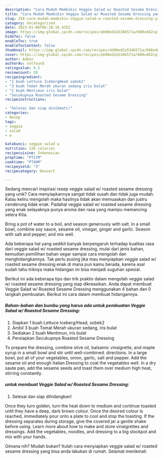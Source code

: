 ```yaml
---
description: "Cara Mudah Membikin Veggie Salad w/ Roasted Sesame Dressing yang Bisa Manjain Lidah"
title: "Cara Mudah Membikin Veggie Salad w/ Roasted Sesame Dressing yang Bisa Manjain Lidah"
slug: 258-cara-mudah-membikin-veggie-salad-w-roasted-sesame-dressing-yang-bisa-manjain-lidah
category: Uncategorized
date: 2023-01-06T06:18:19.435Z
image: https://img-global.cpcdn.com/recipes/eb98ed2a534b571a/680x482cq70/veggie-salad-w-roasted-sesame-dressing-foto-resep-utama.jpg
hideToc: false
enableToc: true
enableTocContent: false
thumbnail: https://img-global.cpcdn.com/recipes/eb98ed2a534b571a/680x482cq70/veggie-salad-w-roasted-sesame-dressing-foto-resep-utama.jpg
cover: https://img-global.cpcdn.com/recipes/eb98ed2a534b571a/680x482cq70/veggie-salad-w-roasted-sesame-dressing-foto-resep-utama.jpg
author: Admin
authorAv: notfound
ratingvalue: 4.5
reviewcount: 20
recipeingredient:
- "1 buah Lettuce IcebergHead sobek2"
- "3 buah Tomat Merah ukuran sedang iris bulat"
- "2 buah Mentimun iris bulat"
- "Secukupnya Roasted Sesame Dressing"
recipeinstructions:

- "Selesai dan siap dinikmati!"
categories:
- Resep
tags:
- veggie
- salad
- w

katakunci: veggie salad w 
nutrition: 126 calories
recipecuisine: Indonesian
preptime: "PT17M"
cooktime: "PT40M"
recipeyield: "3"
recipecategory: Dessert

---
```





Sedang mencari inspirasi resep veggie salad w/ roasted sesame dressing yang unik? Cara menyiapkannya sangat tidak susah dan tidak juga mudah. Kalau keliru mengolah maka hasilnya tidak akan memuaskan dan justru cenderung tidak enak. Padahal veggie salad w/ roasted sesame dressing yang enak selayaknya punya aroma dan rasa yang mampu memancing selera Kita.





Bring a pot of water to a boil, and season generously with salt. In a small bowl, combine soy sauce, sesame oil, vinegar, ginger and garlic. Season with salt and pepper, and mix well.

Ada beberapa hal yang sedikit banyak berpengaruh terhadap kualitas rasa dari veggie salad w/ roasted sesame dressing, mulai dari jenis bahan, kemudian pemilihan bahan segar sampai cara mengolah dan menghidangkannya. Tak perlu pusing jika mau menyiapkan veggie salad w/ roasted sesame dressing enak di mana pun kamu berada, karena asal sudah tahu triknya maka hidangan ini bisa menjadi suguhan spesial.






Berikut ini ada beberapa tips dan trik praktis dalam mengolah veggie salad w/ roasted sesame dressing yang siap dikreasikan. Anda dapat membuat Veggie Salad w/ Roasted Sesame Dressing menggunakan 4 bahan dan 0 langkah pembuatan. Berikut ini cara dalam membuat hidangannya.

<!--inarticleads1-->

##### Bahan-bahan dan bumbu yang harus ada untuk pembuatan Veggie Salad w/ Roasted Sesame Dressing:

1. Siapkan 1 buah Lettuce Iceberg/Head, sobek2
1. Ambil 3 buah Tomat Merah ukuran sedang, iris bulat
1. Sediakan 2 buah Mentimun, iris bulat
1. Persiapkan Secukupnya Roasted Sesame Dressing


To prepare the dressing, combine olive oil, balsamic vinaigrette, and maple syrup in a small bowl and stir until well-combined. directions. In a large bowl, put all of your vegetables, onion, garlic, salt and pepper. Add the sesame oil and enough Italian Dressing to coat the vegetables well. In a dry saute pan, add the sesame seeds and toast them over medium high heat, stirring constantly. 

<!--inarticleads2-->

#####  untuk membuat Veggie Salad w/ Roasted Sesame Dressing:


1. Selesai dan siap dihidangkan!

Once they turn golden, turn the heat down to medium and continue toasted until they have a deep, dark brown colour. Once the desired colour is reached, immediately pour onto a plate to cool and stop the toasting. If the dressing separates during storage, give the covered jar a gentle shake before using. Learn more about how to make and store vinaigrettes and dressings. Add the vegetables, noodles, and dressing to a big stockpot and mix with your hands. 

Gimana nih? Mudah bukan? Itulah cara menyiapkan veggie salad w/ roasted sesame dressing yang bisa anda lakukan di rumah. Selamat menikmati
